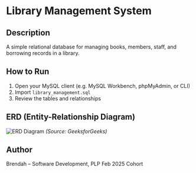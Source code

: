 # Library Management System

## Description
A simple relational database for managing books, members, staff, and borrowing records in a library.

## How to Run
1. Open your MySQL client (e.g. MySQL Workbench, phpMyAdmin, or CLI)
2. Import `library_management.sql`
3. Review the tables and relationships

## ERD (Entity-Relationship Diagram)
![ERD Diagram](https://www.geeksforgeeks.org/wp-content/uploads/Library-Management-System-ER-Diagram.png)
*(Source: GeeksforGeeks)*

## Author
Brendah – Software Development, PLP Feb 2025 Cohort
